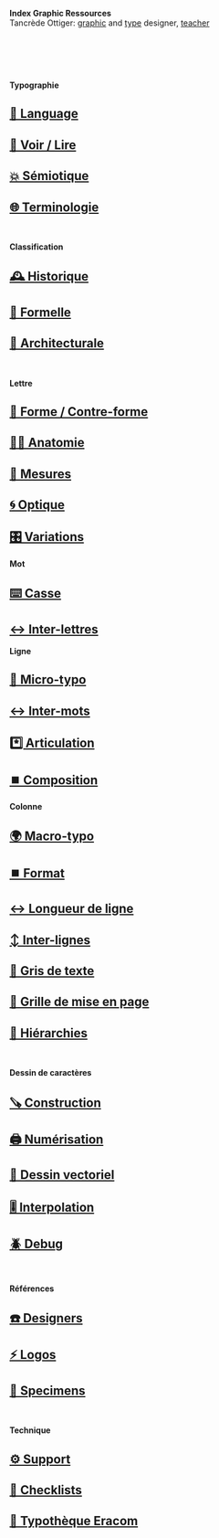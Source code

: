   **Index Graphic Ressources**  
  Tancrède Ottiger: [graphic](https://t-o.studio) and [type](https://t-o.supply) designer, [teacher](https://studioto.github.io)
# &nbsp;

<!---
## [🦚 Index Littérature Visuelle]()
## [💼 Portfolio](Student's projects)
## [⚡ Index Logos]()
## [🐦‍⬛ Index Animations]()
## [🏢 Index Grid Systems]()
## [🔮 Design Theories](/)
## [🔲 Design Gestalt](/)
## [📊 Design Hiérarchies](/)
## [🏗️ Typo Grille](/)
## [🌐 Wiki](/index-graphic-terminology)
## [⏮️ Alignement](/set-alignment)
--->



**Typographie**
## [💬 Language](/see-langage)
## [👀 Voir / Lire](/see-things)
## [💥 Sémiotique](/express-message)
## [🌐 Terminologie](/index-definitions)

&nbsp;
&nbsp;

**Classification**
## [🕰️ Historique](/classify-typefaces-history)
## [🐚 Formelle](/classify-typefaces-shapes)
## [🏢 Architecturale](/classify-typefaces-architecture)

&nbsp;
&nbsp;

**Lettre**
## [🌙 Forme / Contre-forme](/see-shapes)
## [👂🏻 Anatomie](/describe-typeface)
## [📏 Mesures](/measure-typeface)
## [🌀 Optique](/adjust-typeface)
## [🎛️ Variations](/parameter-typeface)
**Mot**
## [⌨️ Casse](/set-word-case)
## [↔️ Inter-lettres](/set-letter-spacing)
**Ligne**
## [🦠 Micro-typo](/set-micro-typo)
## [↔️ Inter-mots](/set-word-spacing)
## [*️⃣ Articulation](/set-distinctions)
## [⏹️ Composition]()
**Colonne**
## [🌍 Macro-typo](/set-macro-typo)
## [⏹️ Format](/set-format)
## [↔️ Longueur de ligne](/set-line-width)
## [↕️ Inter-lignes](/set-line-height)
## [🔡 Gris de texte](/see-shades)
## [🔢 Grille de mise en page](/set-grid)
## [📶 Hiérarchies](/set-hierarchies)

&nbsp;
&nbsp;

**Dessin de caractères**
## [🪚 Construction](/construct-typeface)
## [🖨️ Numérisation](/digitize-typeface)
## [📐 Dessin vectoriel](/draw-vectors)
## [🎚️ Interpolation](/interpolate-vectors)
## [🪲 Debug](/debug-typefaces)

&nbsp;
&nbsp;

**Références**
## [☎️ Designers](/index-designers)
## [⚡ Logos](/index-logos)
## [🔎 Specimens](/index-specimens)

&nbsp;
&nbsp;

**Technique**
## [⚙️ Support](/support-technology)
## [📝 Checklists](/check-things)
## [🧰 Typothèque Eracom](http://typo.eracom.ch)